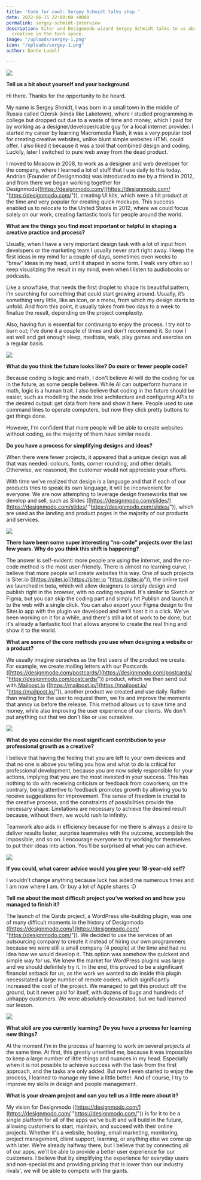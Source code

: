 ```yaml
---
title: 'Code for cool: Sergey Schmidt talks shop '
date: 2022-06-15 22:00:00 +0000
permalink: sergey-schmidt-interview
description: Siter and Designmodo wizard Sergey Schmidt talks to us about being a
  creative in the tech space.
image: "/uploads/sergey-1.png"
icon: "/uploads/sergey-1.png"
author: Dante Ludolf

---
```

![](/uploads/sergey-10.png)

**Tell us a bit about yourself and your background**

Hi there. Thanks for the opportunity to be heard.

My name is Sergey Shmidt, I was born in a small town in the middle of Russia called Ozersk (kinda like Laketown), where I studied programming in college but dropped out due to a waste of time and money, which I paid for by working as a designer/developer/cable guy for a local internet provider. I started my career by learning Macromedia Flash, it was a very popular tool for creating creative websites, unlike blunt simple websites HTML could offer. I also liked it because it was a tool that combined design and coding. Luckily, later I switched to pure web away from the dead product.

I moved to Moscow in 2008, to work as a designer and web developer for the company, where I learned a lot of stuff that I use daily to this today. Andrian (Founder of Designmodo) was introduced to me by a friend in 2012, and from there we began working together for Designmodo([https://designmodo.com/](https://designmodo.com/ "https://designmodo.com/")), creating UI kits, which were a hit product at the time and very popular for creating quick mockups. This success enabled us to relocate to the United States in 2012, where we could focus solely on our work, creating fantastic tools for people around the world.

**What are the things you find most important or helpful in shaping a creative practice and process?**

Usually, when I have a very important design task with a lot of input from developers or the marketing team I usually never start right away. I keep the first ideas in my mind for a couple of days, sometimes even weeks to “brew” ideas in my head, until it shaped in some form. I walk very often so I keep visualizing the result in my mind, even when I listen to audiobooks or podcasts.

Like a snowflake, that needs the first droplet to shape its beautiful pattern, I’m searching for something that could start growing around. Usually, it’s something very little, like an icon, or a menu, from which my design starts to unfold. And from this point, it usually takes from two days to a week to finalize the result, depending on the project complexity.

Also, having fun is essential for continuing to enjoy the process. I try not to burn out; I've done it a couple of times and don't recommend it. So now I eat well and get enough sleep, meditate, walk, play games and exercise on a regular basis.

![](/uploads/sergey-6.png)

**What do you think the future looks like? Do more or fewer people code?**

Because coding is logic and math, I don't believe AI will do the coding for us in the future, as some people believe. While AI can outperform humans in math, logic is a human trait. I also believe that coding in the future should be easier, such as modelling the node tree architecture and configuring APIs to the desired output: get data from here and show it here. People used to use command lines to operate computers, but now they click pretty buttons to get things done.

However, I'm confident that more people will be able to create websites without coding, as the majority of them have similar needs.

**Do you have a process for simplifying designs and ideas?**

When there were fewer projects, it appeared that a unique design was all that was needed: colours, fonts, corner rounding, and other details. Otherwise, we reasoned, the customer would not appreciate your efforts.

With time we've realized that design is a language and that if each of our products tries to speak its own language, it will be inconvenient for everyone. We are now attempting to leverage design frameworks that we develop and sell, such as Slides ([https://designmodo.com/slides/](https://designmodo.com/slides/ "https://designmodo.com/slides/")), which are used as the landing and product pages in the majority of our products and services.

![](/uploads/sergey-7.png)

**There have been some super interesting “no-code” projects over the last few years. Why do you think this shift is happening?**

The answer is self-evident: more people are using the internet, and the no-code method is the most user-friendly. There is almost no learning curve, I believe that more people will create websites this way. One of such projects is Siter.io ([https://siter.io](https://siter.io "https://siter.io")), the online tool we launched in beta, which will allow designers to simply design and publish right in the browser, with no coding required. It's similar to Sketch or Figma, but you can skip the coding part and simply hit Publish and launch it to the web with a single click. You can also export your Figma design to the Siter.io app with the plugin we developed and we’ll host it in a click. We've been working on it for a while, and there's still a lot of work to be done, but it's already a fantastic tool that allows anyone to create the real thing and show it to the world.

**What are some of the core methods you use when designing a website or a product?**

We usually imagine ourselves as the first users of the product we create. For example, we create mailing letters with our Postcards ([https://designmodo.com/postcards/](https://designmodo.com/postcards/ "https://designmodo.com/postcards/")) product, which we then send out with[ Mailpost.io](http://mailpost.io) ([https://mailpost.io/](https://mailpost.io/ "https://mailpost.io/")), another product we created and use daily. Rather than waiting for the user to request them, we fix and improve the moments that annoy us before the release. This method allows us to save time and money, while also improving the user experience of our clients. We don't put anything out that we don't like or use ourselves.

![](/uploads/sergey-8.png)

**What do you consider the most significant contribution to your professional growth as a creative?**

I believe that having the feeling that you are left to your own devices and that no one is above you telling you how and what to do is critical for professional development, because you are now solely responsible for your actions, implying that you are the most invested in your success. This has nothing to do with receiving criticism or feedback from coworkers; on the contrary, being attentive to feedback promotes growth by allowing you to receive suggestions for improvement. The sense of freedom is crucial to the creative process, and the constraints of possibilities provide the necessary shape. Limitations are necessary to achieve the desired result because, without them, we would rush to infinity.

Teamwork also aids in efficiency because for me there is always a desire to deliver results faster, surprise teammates with the outcome, accomplish the impossible, and so on. I encourage everyone to try working for themselves to put their ideas into action. You'll be surprised at what you can achieve.

![](/uploads/sergey-9.png)

**If you could, what career advice would you give your 18-year-old self?**

I wouldn't change anything because luck has aided me numerous times and I am now where I am. Or buy a lot of Apple shares :D

**Tell me about the most difficult project you’ve worked on and how you managed to finish it?**

The launch of the Qards project, a WordPress site-building plugin, was one of many difficult moments in the history of Designmodo ([https://designmodo.com/](https://designmodo.com/ "https://designmodo.com/")). We decided to use the services of an outsourcing company to create it instead of hiring our own programmers because we were still a small company (4 people) at the time and had no idea how we would develop it. This option was somehow the quickest and simple way for us. We knew the market for WordPress plugins was large and we should definitely try it. In the end, this proved to be a significant financial setback for us, as the work we wanted to do inside this plugin necessitated a large number of remote coders, which significantly increased the cost of the project. We managed to get this product off the ground, but it never paid for itself, with dozens of bugs and hundreds of unhappy customers. We were absolutely devastated, but we had learned our lesson.

![](/uploads/sergey-5.png)

**What skill are you currently learning? Do you have a process for learning new things?**

At the moment I'm in the process of learning to work on several projects at the same time. At first, this greatly unsettled me, because it was impossible to keep a large number of little things and nuances in my head. Especially when it is not possible to achieve success with the task from the first approach, and the tasks are only added. But now I even started to enjoy the process, I learned to manage my time a little better. And of course, I try to improve my skills in design and people management.

**What is your dream project and can you tell us a little more about it?**

My vision for Designmodo ([https://designmodo.com/](https://designmodo.com/ "https://designmodo.com/")) is for it to be a single platform for all of the apps we've built and will build in the future, allowing customers to start, maintain, and succeed with their online projects. Whether it's a website, hosting, email marketing, monitoring, project management, client support, learning, or anything else we come up with later. We're already halfway there, but I believe that by connecting all of our apps, we'll be able to provide a better user experience for our customers. I believe that by simplifying the experience for everyday users and non-specialists and providing pricing that is lower than our industry rivals', we will be able to compete with the giants.